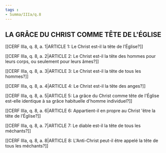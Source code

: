 ```yaml
---
tags : 
- Summa/IIIa/q.8
---
```


## LA GRÂCE DU CHRIST COMME TÊTE DE L'ÉGLISE

[[CERF IIIa, q. 8, a. 1|ARTICLE 1: Le Christ est-il la tête de l’Église?]]

[[CERF IIIa, q. 8, a. 2|ARTICLE 2: Le Christ est-il la tête des hommes pour leurs corps, ou seulement pour leurs âmes?]]

[[CERF IIIa, q. 8, a. 3|ARTICLE 3: Le Christ est-il la tête de tous les hommes?]]

[[CERF IIIa, q. 8, a. 4|ARTICLE 4: Le Christ est-il la tête des anges?]]

[[CERF IIIa, q. 8, a. 5|ARTICLE 5: La grâce du Christ comme tête de l'Église est-elle identique à sa grâce habituelle d'homme individuel?]]

[[CERF IIIa, q. 8, a. 6|ARTICLE 6: Appartient-il en propre au Christ 'être la tête de l’Église?]]

[[CERF IIIa, q. 8, a. 7|ARTICLE 7: Le diable est-il la tête de tous les méchants?]]

[[CERF IIIa, q. 8, a. 8|ARTICLE 8: L'Anti-Christ peut-il être appelé la tête de tous les méchants?]]

